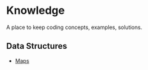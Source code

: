# Knowledge
A place to keep coding concepts, examples, solutions.

## Data Structures
* [Maps](maps.md)
